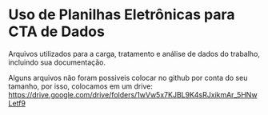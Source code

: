 # Uso de Planilhas Eletrônicas para CTA de Dados

Arquivos utilizados para a carga, tratamento e análise de dados do trabalho, incluindo sua documentação.

Alguns arquivos não foram possiveis colocar no github por conta do seu tamanho, por isso, colocamos em um drive:
https://drive.google.com/drive/folders/1wVw5x7KJBL9K4sRJxikmAr_5HNwLetf9
